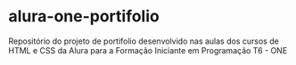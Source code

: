 # alura-one-portifolio
Repositório do projeto de portifolio desenvolvido nas aulas dos cursos de HTML e CSS da Alura para a Formação Iniciante em Programação T6 - ONE
